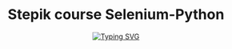 <div id="header" align="center">
  <h1>Stepik course Selenium-Python</h1>
<a href="https://git.io/typing-svg"><img src="https://readme-typing-svg.demolab.com?font=Fira+Code&duration=4000&pause=500&color=55F700&multiline=true&width=1000&height=100&lines=Hi!;Now+I+am+studying+on+the+course%3A+Test+Automation+with+Selenium+and+Python;Number+of+solved+tasks%3A+13;Progress%3A+53%25" alt="Typing SVG" /></a>
</div>

